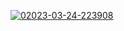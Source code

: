 <a href="https://goo.su/sKtur" target="_blank" align="center"><img src="https://i.postimg.cc/kXFc4P0x/02023-03-24-223908.jpg" alt="02023-03-24-223908"/></a>

